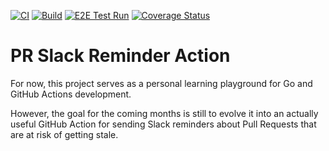 [![CI](https://github.com/hellej/pr-slack-reminder-action/actions/workflows/ci.yml/badge.svg)](https://github.com/hellej/pr-slack-reminder-action/actions/workflows/ci.yml) [![Build](https://github.com/hellej/pr-slack-reminder-action/actions/workflows/build.yml/badge.svg)](https://github.com/hellej/pr-slack-reminder-action/actions/workflows/build.yml) [![E2E Test Run](https://github.com/hellej/pr-slack-reminder-action/actions/workflows/e2e-test.yml/badge.svg)](https://github.com/hellej/pr-slack-reminder-action/actions/workflows/e2e-test.yml) [![Coverage Status](https://coveralls.io/repos/github/hellej/pr-slack-reminder-action/badge.svg?branch=main)](https://coveralls.io/github/hellej/pr-slack-reminder-action?branch=main)

# PR Slack Reminder Action

For now, this project serves as a personal learning playground for Go and GitHub Actions development.

However, the goal for the coming months is still to evolve it into an actually useful GitHub Action for sending Slack reminders about Pull Requests that are at risk of getting stale.
